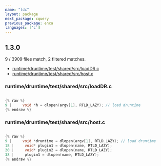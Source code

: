 ```yaml
---
name: "ldc"
layout: package
next_package: cquery
previous_package: enca
languages: ['c']
---
```

## 1.3.0
9 / 3909 files match, 2 filtered matches.

 - [runtime/druntime/test/shared/src/loadDR.c](#runtimedruntimetestsharedsrcloaddrc)
 - [runtime/druntime/test/shared/src/host.c](#runtimedruntimetestsharedsrchostc)

### runtime/druntime/test/shared/src/loadDR.c

```c

{% raw %}
9 |     void *h = dlopen(argv[1], RTLD_LAZY); // load druntime
{% endraw %}

```
### runtime/druntime/test/shared/src/host.c

```c

{% raw %}
9 |     void *druntime = dlopen(argv[1], RTLD_LAZY); // load druntime
18 |     void* plugin1 = dlopen(name, RTLD_LAZY);
20 |     void* plugin2 = dlopen(name, RTLD_LAZY);
38 |     plugin1 = dlopen(name, RTLD_LAZY);
{% endraw %}

```